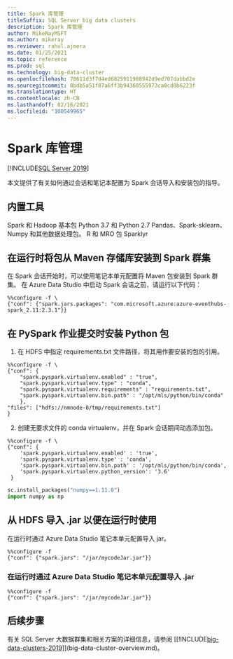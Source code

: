 ```yaml
---
title: Spark 库管理
titleSuffix: SQL Server big data clusters
description: Spark 库管理
author: MikeRayMSFT
ms.author: mikeray
ms.reviewer: rahul.ajmera
ms.date: 01/25/2021
ms.topic: reference
ms.prod: sql
ms.technology: big-data-cluster
ms.openlocfilehash: 70611d3f7d4ed6825911908942d9ed707dabbd2e
ms.sourcegitcommit: 8bdb5a51f87a6ff3b94360555973ca0cd0b6223f
ms.translationtype: HT
ms.contentlocale: zh-CN
ms.lasthandoff: 02/16/2021
ms.locfileid: "100549965"
---
```

# <a name="spark-library-management"></a>Spark 库管理

[!INCLUDE[SQL Server 2019](../includes/applies-to-version/sqlserver2019.md)]

本文提供了有关如何通过会话和笔记本配置为 Spark 会话导入和安装包的指导。

## <a name="built-in-tools"></a>内置工具
Spark 和 Hadoop 基本包 Python 3.7 和 Python 2.7 Pandas、Spark-sklearn、Numpy 和其他数据处理包。
R 和 MRO 包 Sparklyr

## <a name="install-packages-from-a-maven-repository-onto-the-spark-cluster-at-runtime"></a>在运行时将包从 Maven 存储库安装到 Spark 群集
在 Spark 会话开始时，可以使用笔记本单元配置将 Maven 包安装到 Spark 群集。 在 Azure Data Studio 中启动 Spark 会话之前，请运行以下代码：

```
%%configure -f \
{"conf": {"spark.jars.packages": "com.microsoft.azure:azure-eventhubs-spark_2.11:2.3.1"}}
```

## <a name="install-python-packages-at-pyspark-job-submission-time"></a>在 PySpark 作业提交时安装 Python 包
1. 在 HDFS 中指定 requirements.txt 文件路径，将其用作要安装的包的引用。
```
%%configure -f \
{"conf": {
    "spark.pyspark.virtualenv.enabled" : "true",
    "spark.pyspark.virtualenv.type" : "conda",
    "spark.pyspark.virtualenv.requirements" : "requirements.txt",
    "spark.pyspark.virtualenv.bin.path" : "/opt/mls/python/bin/conda"
    }, 
"files": ["hdfs://nmnode-0/tmp/requirements.txt"]
}
```
2. 创建无要求文件的 conda virtualenv，并在 Spark 会话期间动态添加包。
```
%%configure -f \
{"conf": {
    'spark.pyspark.virtualenv.enabled' : 'true',
    'spark.pyspark.virtualenv.type' : 'conda',
    'spark.pyspark.virtualenv.bin.path' : '/opt/mls/python/bin/conda',
    'spark.pyspark.virtualenv.python_version': '3.6'
 }
 ```

 ```python
sc.install_packages("numpy==1.11.0")
import numpy as np
```

## <a name="import-jar-from-hdfs-for-use-at-runtime"></a>从 HDFS 导入 .jar 以便在运行时使用
在运行时通过 Azure Data Studio 笔记本单元配置导入 jar。

```
%%configure -f
{"conf": {"spark.jars": "/jar/mycodeJar.jar"}}
```

### <a name="import-jar-at-runtime-through-azure-data-studio-notebook-cell-configuration"></a>在运行时通过 Azure Data Studio 笔记本单元配置导入 .jar
```
%%configure -f
{"conf": {"spark.jars": "/jar/mycodeJar.jar"}}
```

## <a name="next-steps"></a>后续步骤

有关 SQL Server 大数据群集和相关方案的详细信息，请参阅 [[!INCLUDE[big-data-clusters-2019](../includes/ssbigdataclusters-ss-nover.md)]](big-data-cluster-overview.md)。